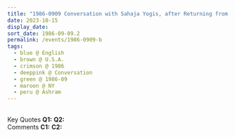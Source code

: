 ```yaml
---
title: "1986-0909 Conversation with Sahaja Yogis, after Returning from Shopping, Entrance Hall, Āśhram, NY, U.S.A."
date: 2023-10-15
display_date: 
sort_date: 1986-09-09.2
permalink: /events/1986-0909-b
tags:
  - blue @ English
  - brown @ U.S.A.
  - crimson @ 1986
  - deeppink @ Conversation
  - green @ 1986-09
  - maroon @ NY
  - peru @ Ashram
---
```


<br>

<wave-list>
  <list-title color="DarkSeaGreen" width="55">Key Quotes</list-title>
  <list-item color="BlanchedAlmond" width="280"><b>Q1:</b> <i></i></list-item>
  <list-item color="Lavender" width="280"><b>Q2:</b> <i></i></list-item>
</wave-list>

<br>

<wave-list>
  <list-title color="DarkSeaGreen" width="55">Comments</list-title>
  <list-item color="BlanchedAlmond" width="280"><b>C1:</b> <i></i></list-item>
  <list-item color="Lavender" width="280"><b>C2:</b> <i></i></list-item>
</wave-list>